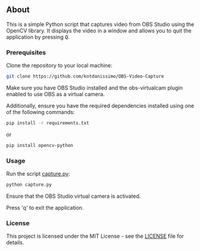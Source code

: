  ## About
This is a simple Python script that captures video from OBS Studio using the OpenCV library. It displays the video in a window and allows you to quit the application by pressing <kbd>Q</kbd>.


  ### Prerequisites
Clone the repository to your local machine:

```bash
git clone https://github.com/kotdanissimo/OBS-Video-Capture
```

Make sure you have OBS Studio installed and the obs-virtualcam plugin enabled to use OBS as a virtual camera.

Additionally, ensure you have the required dependencies installed using one of the following commands:

```bash
pip install -r requirements.txt
```

  or

```bash
pip install opencv-python
```


  ### Usage
Run the script [capture.py](capture.py):
```bash
python capture.py
```

Ensure that the OBS Studio virtual camera is activated.

Press 'q' to exit the application.


  ### License
This project is licensed under the MIT License - see the [LICENSE](LICENSE) file for details.
